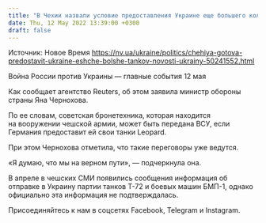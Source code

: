 ```yaml
---
title: "В Чехии назвали условие предоставления Украине еще большего количества танков"
date: Thu, 12 May 2022 13:39:00 +0300
draft: false
---
```

Источник: Новое Время https://nv.ua/ukraine/politics/chehiya-gotova-predostavit-ukraine-eshche-bolshe-tankov-novosti-ukrainy-50241552.html


Война России против Украины — главные события 12 мая

Как сообщает агентство Reuters, об этом заявила министр обороны страны Яна Чернохова.

По ее словам, советская бронетехника, которая находится на вооружении чешской армии, может быть передана ВСУ, если Германия предоставит ей свои танки Leopard.

При этом Чернохова отметила, что такие переговоры уже ведутся.

«Я думаю, что мы на верном пути», — подчеркнула она.

В апреле в чешских СМИ появились сообщения информация об отправке в Украину партии танков Т-72 и боевых машин БМП-1, однако официально эта информация не подтверждалась.

Присоединяйтесь к нам в соцсетях Facebook, Telegram и Instagram.
